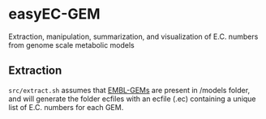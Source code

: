 # easyEC-GEM
Extraction, manipulation, summarization, and visualization of E.C. numbers from genome scale metabolic models

## Extraction
`src/extract.sh` assumes that [EMBL-GEMs](https://github.com/cdanielmachado/embl_gems) are present in /models folder, and will generate the folder ecfiles with an ecfile (.ec) containing a unique list of E.C. numbers for each GEM.
